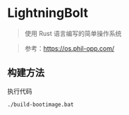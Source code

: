 # LightningBolt

> 使用 Rust 语言编写的简单操作系统

> 参考：https://os.phil-opp.com/

## 构建方法
<p>执行代码</p>

```shell
./build-bootimage.bat
```